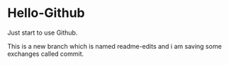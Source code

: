 # Hello-Github
Just start to use Github.

This is a new branch which is named readme-edits and i am saving some exchanges called commit.

